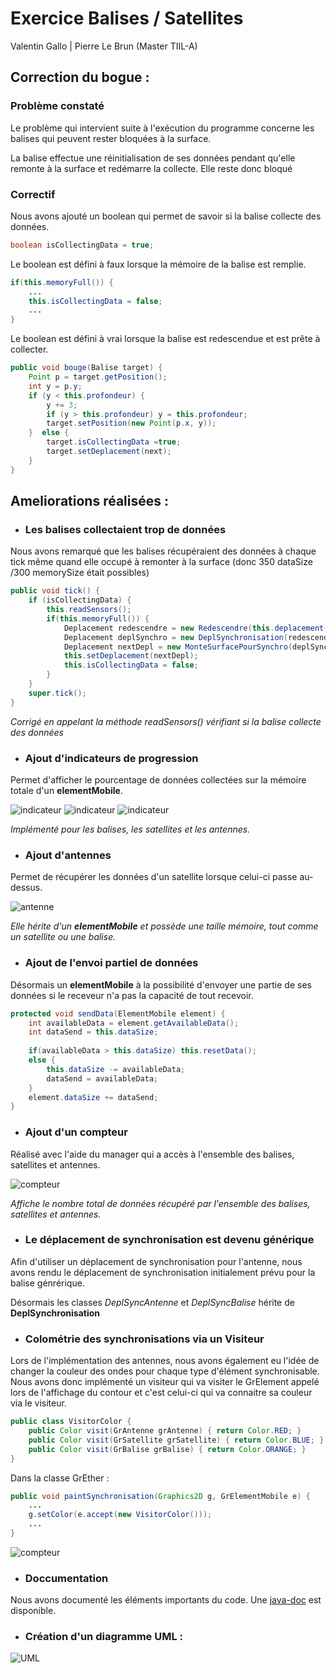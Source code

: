 # Exercice Balises / Satellites
Valentin Gallo | Pierre Le Brun (Master TIIL-A)

## Correction du bogue :

### Problème constaté

Le problème qui intervient suite à l'exécution du programme concerne les balises qui peuvent
rester bloquées à la surface.

La balise effectue une réinitialisation de ses données pendant qu'elle remonte à la surface et redémarre la collecte.
Elle reste donc bloqué

### Correctif

Nous avons ajouté un boolean qui permet de savoir si la balise collecte des données.

```java
boolean isCollectingData = true;
```

Le boolean est défini à faux lorsque la mémoire de la balise est remplie.

```java
if(this.memoryFull()) {
    ...
    this.isCollectingData = false;
    ...
}
```

Le boolean est défini à vrai lorsque la balise est redescendue et est prête à collecter.

```java
public void bouge(Balise target) {
    Point p = target.getPosition();
    int y = p.y;
    if (y < this.profondeur) {
        y += 3;
        if (y > this.profondeur) y = this.profondeur;
        target.setPosition(new Point(p.x, y));
    }  else {
        target.isCollectingData =true;
        target.setDeplacement(next);
    }
}
```

## Ameliorations réalisées :

- ### Les balises collectaient trop de données

Nous avons remarqué que les balises récupéraient des données à chaque
tick même quand elle occupé à remonter à la surface (donc 350 dataSize /300 memorySize était possibles)
```java
public void tick() {
    if (isCollectingData) {
        this.readSensors();
        if(this.memoryFull()) {
            Deplacement redescendre = new Redescendre(this.deplacement(), this.profondeur());
            Deplacement deplSynchro = new DeplSynchronisation(redescendre);
            Deplacement nextDepl = new MonteSurfacePourSynchro(deplSynchro);
            this.setDeplacement(nextDepl);
            this.isCollectingData = false;
        }
    }
    super.tick();
}
```
_Corrigé en appelant la méthode readSensors() vérifiant si la balise collecte des données_

- ### Ajout d'indicateurs de progression

Permet d'afficher le pourcentage de données collectées sur la mémoire totale d'un **elementMobile**.

![indicateur](images/indicateur_balise.gif)
![indicateur](images/indicateur_satellite.gif)
![indicateur](images/indicateur_antenne.gif)

_Implémenté pour les balises, les satellites et les antennes._

- ### Ajout d'antennes

Permet de récupérer les données d'un satellite lorsque celui-ci passe au-dessus.

![antenne](images/antenne.gif)

_Elle hérite d'un **elementMobile** et possède une taille mémoire, tout comme un satellite ou une balise._

- ### Ajout de l'envoi partiel de données

Désormais un **elementMobile** à la possibilité d'envoyer une partie de ses données si le receveur n'a pas
la capacité de tout recevoir.

```java
protected void sendData(ElementMobile element) {
    int availableData = element.getAvailableData();
    int dataSend = this.dataSize;
    
    if(availableData > this.dataSize) this.resetData();
    else {
        this.dataSize -= availableData;
        dataSend = availableData;
    }
    element.dataSize += dataSend;
}
```

- ### Ajout d'un compteur

Réalisé avec l'aide du manager qui a accès à l'ensemble des balises, satellites et antennes.

![compteur](images/compteur.gif)

_Affiche le nombre total de données récupéré par l'ensemble des balises, satellites et antennes._

- ### Le déplacement de synchronisation est devenu générique

Afin d'utiliser un déplacement de synchronisation pour l'antenne, nous avons rendu le déplacement
de synchronisation initialement prévu pour la balise génrérique.

Désormais les classes _DeplSyncAntenne_ et _DeplSyncBalise_ hérite de **DeplSynchronisation**

- ### Colométrie des synchronisations via un Visiteur

Lors de l'implémentation des antennes, nous avons également eu l'idée de changer la couleur des ondes
pour chaque type d'élément synchronisable. Nous avons donc implémenté un visiteur qui va visiter
le GrElement appelé lors de l'affichage du contour et c'est celui-ci qui va connaitre sa couleur via le visiteur.

```java
public class VisitorColor {
    public Color visit(GrAntenne grAntenne) { return Color.RED; }
    public Color visit(GrSatellite grSatellite) { return Color.BLUE; }
    public Color visit(GrBalise grBalise) { return Color.ORANGE; }
}
```
Dans la classe GrEther :
```java
public void paintSynchronisation(Graphics2D g, GrElementMobile e) {
    ...
    g.setColor(e.accept(new VisitorColor()));
    ...
}
```

![compteur](images/color_synchro.png)

- ### Doccumentation

Nous avons documenté les éléments importants du code.
Une [java-doc](java_doc/index.html) est disponible.

- ### Création d'un diagramme UML :

![UML](images/UML.png)